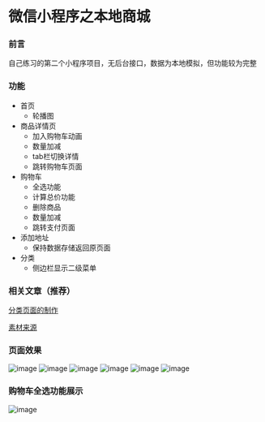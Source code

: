 # 微信小程序之本地商城

### 前言

自己练习的第二个小程序项目，无后台接口，数据为本地模拟，但功能较为完整

### 功能

+ 首页
  + 轮播图
+ 商品详情页
  + 加入购物车动画
  + 数量加减
  + tab栏切换详情
  + 跳转购物车页面
+ 购物车
  + 全选功能
  + 计算总价功能
  + 删除商品
  + 数量加减
  + 跳转支付页面
+ 添加地址
  + 保持数据存储返回原页面
+ 分类
  + 侧边栏显示二级菜单

### 相关文章（推荐）

[分类页面的制作](https://www.jianshu.com/p/596f785325fb)

[素材来源](https://github.com/lin-xin/wxapp-mall)

### 页面效果

![image](/images/1.png)
![image](/images/2.png)
![image](/images/3.png)
![image](/images/4.png)
![image](/images/5.png)
![image](/images/6.png)

### 购物车全选功能展示

![image](/images/购物车.gif)